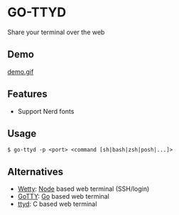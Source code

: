 # GO-TTYD

Share your terminal over the web

## Demo

 [demo.gif](images/demo.gif) 

## Features

- Support Nerd fonts

## Usage

```
$ go-ttyd -p <port> <command [sh|bash|zsh|posh|...]>
```

## Alternatives

- [Wetty](https://github.com/krishnasrinivas/wetty): [Node](https://nodejs.org/) based web terminal (SSH/login)
- [GoTTY](https://github.com/yudai/gotty): [Go](https://golang.org/) based web terminal
- [ttyd](https://github.com/tsl0922/ttyd): C based web terminal
